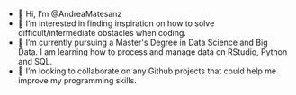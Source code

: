 - 👋 Hi, I’m @AndreaMatesanz
- 👀 I’m interested in finding inspiration on how to solve difficult/intermediate obstacles when coding. 
- 🌱 I’m currently pursuing a Master's Degree in Data Science and Big Data. I am learning how to process and manage data on RStudio, Python and SQL.
- 💞️ I’m looking to collaborate on any Github projects that could help me improve my programming skills.

<!---
AndreaMatesanz/AndreaMatesanz is a ✨ special ✨ repository because its `README.md` (this file) appears on your GitHub profile.
You can click the Preview link to take a look at your changes.
--->
